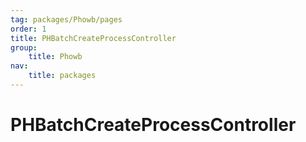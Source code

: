 ```yaml
---
tag: packages/Phowb/pages
order: 1
title: PHBatchCreateProcessController
group:
    title: Phowb
nav:
    title: packages
---
```


# PHBatchCreateProcessController
